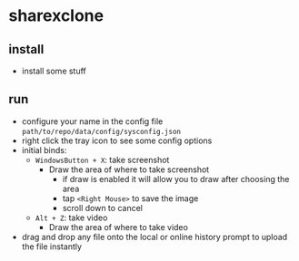 # sharexclone
## install
- install some stuff
## run
- configure your name in the config file `path/to/repo/data/config/sysconfig.json`
- right click the tray icon to see some config options
- initial binds:
  - `WindowsButton + X`: take screenshot
    - Draw the area of where to take screenshot
      - if draw is enabled it will allow you to draw after choosing the area
      - tap `<Right Mouse>` to save the image
      - scroll down to cancel
  - `Alt + Z`: take video
    - Draw the area of where to take video
- drag and drop any file onto the local or online history prompt to upload the file instantly
